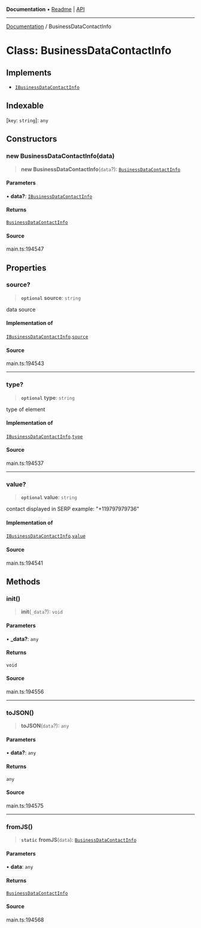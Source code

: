 **Documentation** • [Readme](../README.md) \| [API](../globals.md)

***

[Documentation](../README.md) / BusinessDataContactInfo

# Class: BusinessDataContactInfo

## Implements

- [`IBusinessDataContactInfo`](../interfaces/IBusinessDataContactInfo.md)

## Indexable

 \[`key`: `string`\]: `any`

## Constructors

### new BusinessDataContactInfo(data)

> **new BusinessDataContactInfo**(`data`?): [`BusinessDataContactInfo`](BusinessDataContactInfo.md)

#### Parameters

• **data?**: [`IBusinessDataContactInfo`](../interfaces/IBusinessDataContactInfo.md)

#### Returns

[`BusinessDataContactInfo`](BusinessDataContactInfo.md)

#### Source

main.ts:194547

## Properties

### source?

> **`optional`** **source**: `string`

data source

#### Implementation of

[`IBusinessDataContactInfo`](../interfaces/IBusinessDataContactInfo.md).[`source`](../interfaces/IBusinessDataContactInfo.md#source)

#### Source

main.ts:194543

***

### type?

> **`optional`** **type**: `string`

type of element

#### Implementation of

[`IBusinessDataContactInfo`](../interfaces/IBusinessDataContactInfo.md).[`type`](../interfaces/IBusinessDataContactInfo.md#type)

#### Source

main.ts:194537

***

### value?

> **`optional`** **value**: `string`

contact displayed in SERP 
example:
"+119797979736"

#### Implementation of

[`IBusinessDataContactInfo`](../interfaces/IBusinessDataContactInfo.md).[`value`](../interfaces/IBusinessDataContactInfo.md#value)

#### Source

main.ts:194541

## Methods

### init()

> **init**(`_data`?): `void`

#### Parameters

• **\_data?**: `any`

#### Returns

`void`

#### Source

main.ts:194556

***

### toJSON()

> **toJSON**(`data`?): `any`

#### Parameters

• **data?**: `any`

#### Returns

`any`

#### Source

main.ts:194575

***

### fromJS()

> **`static`** **fromJS**(`data`): [`BusinessDataContactInfo`](BusinessDataContactInfo.md)

#### Parameters

• **data**: `any`

#### Returns

[`BusinessDataContactInfo`](BusinessDataContactInfo.md)

#### Source

main.ts:194568
